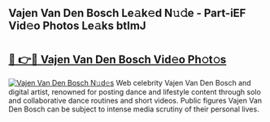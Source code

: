 ## Vajen Van Den Bosch Le𝚊k𝚎d N𝚞𝚍e - Part-iEF Vid𝚎o Photos Le𝚊ks btImJ

# <h2><a href="http://fbco49.evod.top/?m=Vajen+Van+Den+Bosch">🔗 👉🔴 Vajen Van Den Bosch Vid𝚎o Ph𝚘t𝚘s</a></h2>

[![Vajen Van Den Bosch N𝚞d𝚎s](https://i.imgur.com/8V9OHl7.gif)](http://fbco49.evod.top/?m=Vajen+Van+Den+Bosch)
Web celebrity Vajen Van Den Bosch and digital artist, renowned for posting dance and lifestyle content through solo and collaborative dance routines and short videos. Public figures Vajen Van Den Bosch can be subject to intense media scrutiny of their personal lives. 
